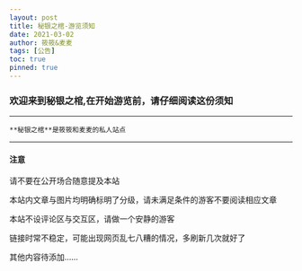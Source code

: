 ```yaml
---
layout: post
title: 秘银之棺-游览须知
date: 2021-03-02
author: 筱筱&麦麦
tags: [公告]
toc: true
pinned: true
---
```


### 欢迎来到秘银之棺,在开始游览前，请仔细阅读这份须知

---

    **秘银之棺**是筱筱和麦麦的私人站点
    
---

    
#### 注意

请不要在公开场合随意提及本站

本站内文章与图片均明确标明了分级，请未满足条件的游客不要阅读相应文章

本站不设评论区与交互区，请做一个安静的游客

链接时常不稳定，可能出现网页乱七八糟的情况，多刷新几次就好了

其他内容待添加……
